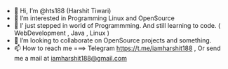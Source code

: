 - 👋 Hi, I’m @hts188 (Harshit Tiwari)
- 👀 I’m interested in Programming Linux and OpenSource 
- 🌱 I’ just stepped in world of Programmming. And still learning to code. ( WebDevelopment , Java , Linux )
- 💞️ I’m looking to collaborate on OpenSource projects and something.
- 📫 How to reach me ===> Telegram https://t.me/iamharshit188 , Or send me a mail at iamharshit188@gmail.com

<!---
hts188/hts188 is a ✨ special ✨ repository because its `README.md` (this file) appears on your GitHub profile.
You can click the Preview link to take a look at your changes.
--->
